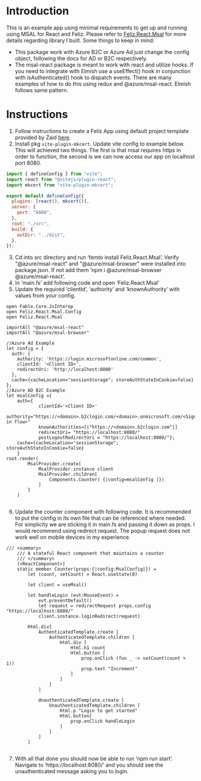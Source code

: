 # Introduction
This is an example app using minimal requirements to get up and running using MSAL for React and Feliz. Please refer to [Feliz.React.Msal](https://github.com/rasheedaboud/Feliz.React.Msal) for more details regarding library I built.
Some things to keep in mind:
-	This package work with Azure B2C or Azure Ad just change the config object, following the docs for AD or B2C respectively.
-	The msal-react package is meant to work with react and utilize hooks. If you need to integrate with Elmish use a useEffect() hook in conjunction with isAuthenticated() hook to dispatch events. There are many examples of how to do this using redux and @azure/msal-react. Elmish follows same pattern.

# Instructions

1.	Follow instructions to create a Feliz App using default project template provided by Zaid [here](https://zaid-ajaj.github.io/Feliz/).
2.	Install pkg `vite-plugin-mkcert`. Update vite config to example below. This will achieved two things. The first is that msal requires https in order to function, the second is we can now access our app on localhost port 8080.

```javascript
import { defineConfig } from "vite";
import react from "@vitejs/plugin-react";
import mkcert from "vite-plugin-mkcert";

export default defineConfig({
  plugins: [react(), mkcert()],
  server: {
    port: "8080",
  },
  root: "./src",
  build: {
    outDir: "../dist",
  },
});

```
3.	Cd into src directory and run ‘femto install Feliz.React.Msal’. Verify  "@azure/msal-react" and "@azure/msal-browser" were installed into package.json. If not add them ‘npm i @azure/msal-browser @azure/msal-react’.
4.	In ‘main.fs’ add following code and open ‘Feliz.React.Msal’
5.	Update the required ‘clientId’, ‘authority’ and ‘knownAuthority’ with values from your config. 

```F#
open Fable.Core.JsInterop
open Feliz.React.Msal.Config
open Feliz.React.Msal

importAll "@azure/msal-react"
importAll "@azure/msal-browser"

//Azure Ad Example
let config = {
  auth: {
    authority: 'https://login.microsoftonline.com/common',
    clientId: '<Client ID>',
    redirectUri: 'http://localhost:8080'
  },
  cache={cacheLocation="sessionStorage"; storeAuthStateInCookie=false}
};
//Azure AD B2C Example
let msalConfig ={
    auth={
            clientId='<Client ID>'
            authority="https://<domain>.b2clogin.com/<domain>.onmicrosoft.com/<Sign in flow>"
            knownAuthorities=[|"https://<domain>.b2clogin.com"|]
            redirectUri= "https://localhost:8080/"
            postLogoutRedirectUri = "https://localhost:8080/"};
    cache={cacheLocation="sessionStorage"; storeAuthStateInCookie=false}
    }
root.render(
        MsalProvider.create[
            MsalProvider.instance client
            MsalProvider.children[
                Components.Counter( {|config=msalConfig |})
            ]
        ]
    )


```

6.	Update the counter component with following code. It is recommended to put the config in its own file that can be referenced where needed. For simplicity we are sticking it in main.fs and passing it down as props.
I would recommend using redirect request. The popup request does not work well on mobile devices in my experience. 

```F#
/// <summary>
    /// A stateful React component that maintains a counter
    /// </summary>
    [<ReactComponent>]
    static member Counter(props:{|config:MsalConfig|}) =
        let (count, setCount) = React.useState(0)

        let client = useMsal()

        let handleLogin (evt:MouseEvent) = 
            evt.preventDefault()
            let request = redirectRequest props.config "https://localhost:8080/"
            client.instance.loginRedirect(request)

        Html.div[
            AuthenticatedTemplate.create [
                AuthenticatedTemplate.children [
                    Html.div [
                        Html.h1 count
                        Html.button [
                            prop.onClick (fun _ -> setCount(count + 1))
                            prop.text "Increment"
                        ]
                    ]
                ]
            ]

            UnauthenticatedTemplate.create [
                UnauthenticatedTemplate.children [
                    Html.p "Login to get started"
                    Html.button[
                        prop.onClick handleLogin
                    ]
                ]
            ]    
        ]


```

7.	With all that done you should now be able to run ‘npm run start’. Navigate to ‘https://localhost:8080/’ and you should see the unauthenticated message asking you to login.
